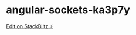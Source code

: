 # angular-sockets-ka3p7y

[Edit on StackBlitz ⚡️](https://stackblitz.com/edit/angular-sockets-ka3p7y)